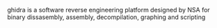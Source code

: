 ghidra is a software reverse engineering platform designed by NSA for binary dissasembly, assembly, decompilation, graphing and scripting

